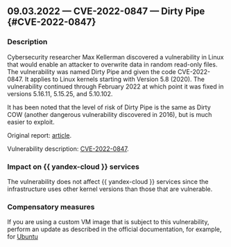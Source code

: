 ## 09.03.2022 — CVE-2022-0847 — Dirty Pipe {#CVE-2022-0847}

### Description

Cybersecurity researcher Max Kellerman discovered a vulnerability in Linux that would enable an attacker to overwrite data in random read-only files. The vulnerability was named Dirty Pipe and given the code CVE-2022-0847. It applies to Linux kernels starting with Version 5.8 (2020). The vulnerability continued through February 2022 at which point it was fixed in versions 5.16.11, 5.15.25, and 5.10.102.

It has been noted that the level of risk of Dirty Pipe is the same as Dirty COW (another dangerous vulnerability discovered in 2016), but is much easier to exploit.

Original report: [article](https://arstechnica.com/information-technology/2022/03/linux-has-been-bitten-by-its-most-high-severity-vulnerability-in-years/).

Vulnerability description: [CVE-2022-0847](https://cve.mitre.org/cgi-bin/cvename.cgi?name=CVE-2022-0847).

### Impact on {{ yandex-cloud }} services

The vulnerability does not affect {{ yandex-cloud }} services since the infrastructure uses other kernel versions than those that are vulnerable.

### Compensatory measures

If you are using a custom VM image that is subject to this vulnerability, perform an update as described in the official documentation, for example, for [Ubuntu](https://ubuntu.com/security/notices/USN-5317-1)
